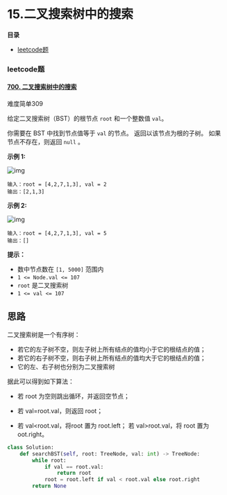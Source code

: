 # 15.二叉搜索树中的搜索

**目录**

- [leetcode题](#leetcode题)



### leetcode题

#### [700. 二叉搜索树中的搜索](https://leetcode.cn/problems/search-in-a-binary-search-tree/)

难度简单309

给定二叉搜索树（BST）的根节点 `root` 和一个整数值 `val`。

你需要在 BST 中找到节点值等于 `val` 的节点。 返回以该节点为根的子树。 如果节点不存在，则返回 `null` 。

 

**示例 1:**

![img](https://assets.leetcode.com/uploads/2021/01/12/tree1.jpg)

```
输入：root = [4,2,7,1,3], val = 2
输出：[2,1,3]
```

**示例 2:**

![img](https://assets.leetcode.com/uploads/2021/01/12/tree2.jpg)

```
输入：root = [4,2,7,1,3], val = 5
输出：[]
```

 

**提示：**

- 数中节点数在 `[1, 5000]` 范围内
- `1 <= Node.val <= 107`
- `root` 是二叉搜索树
- `1 <= val <= 107`





## 思路

二叉搜索树是一个有序树：

* 若它的左子树不空，则左子树上所有结点的值均小于它的根结点的值；
* 若它的右子树不空，则右子树上所有结点的值均大于它的根结点的值；
* 它的左、右子树也分别为二叉搜索树

据此可以得到如下算法：

- 若 root 为空则跳出循环，并返回空节点；

- 若 val=root.val，则返回 root；

- 若 val<root.val，将root 置为 root.left；
  若 val>root.val，将 root 置为oot.right。

  

```python
class Solution:
    def searchBST(self, root: TreeNode, val: int) -> TreeNode:
        while root:
            if val == root.val:
                return root
            root = root.left if val < root.val else root.right
        return None


```

